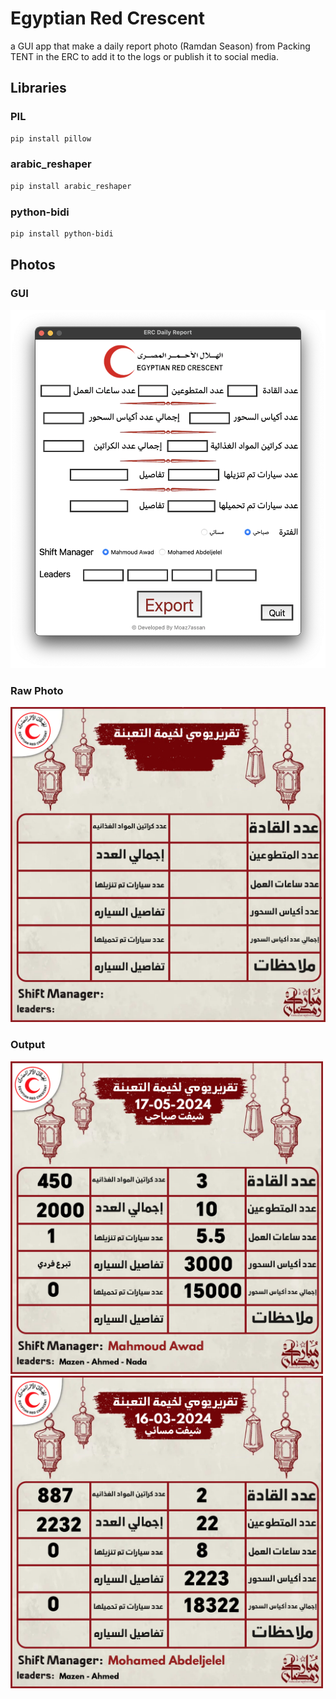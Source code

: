 # Egyptian Red Crescent
a GUI app that make a daily report photo (Ramdan Season) from Packing TENT in the ERC to add it to the logs or publish it to social media.

## Libraries

### PIL
```bash
pip install pillow
```

### arabic_reshaper
```bash
pip install arabic_reshaper
```

### python-bidi
```bash
pip install python-bidi

```


## Photos 
### GUI
![GUI](photos/image.png)

### Raw Photo
![Raw-Photo](photos/daily_report.png)

### Output

<p float="left">
  <img src="photos/17-05-2024%201Morning%20Period%20Daily%20Report.png" width="500">
  <img src="photos/16-03-2024%202Evening%20Period%20Daily%20Report.png" width="500">
</p>
